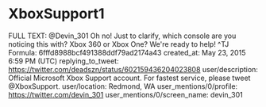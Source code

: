 # XboxSupport1

FULL TEXT: @Devin_301 Oh no! Just to clarify, which console are you noticing this with? Xbox 360 or Xbox One? We're ready to help! ^TJ
Formula: 6fffd8988bcf491388ddf79ad2174a43
created_at: May 23, 2015 6:59 PM (UTC)
replying_to_tweet: https://twitter.com/deadszn/status/602159436204023808
user/description: Official Microsoft Xbox Support account. For fastest service, please tweet @XboxSupport.
user/location: Redmond, WA
user_mentions/0/profile: https://twitter.com/devin_301
user_mentions/0/screen_name: devin_301